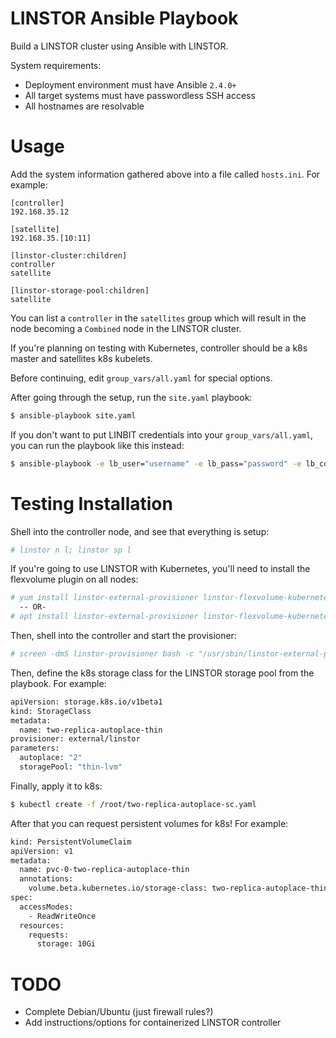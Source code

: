 # LINSTOR Ansible Playbook

Build a LINSTOR cluster using Ansible with LINSTOR.

System requirements:

  - Deployment environment must have Ansible `2.4.0+`
  - All target systems must have passwordless SSH access
  - All hostnames are resolvable
  

# Usage

Add the system information gathered above into a file called `hosts.ini`. For example:
```
[controller]
192.168.35.12

[satellite]
192.168.35.[10:11]

[linstor-cluster:children]
controller
satellite

[linstor-storage-pool:children]
satellite
```
You can list a `controller` in the `satellites` group which will result in the node becoming a `Combined` node in the LINSTOR cluster.

If you're planning on testing with Kubernetes, controller should be a k8s master and satellites k8s kubelets.

Before continuing, edit `group_vars/all.yaml` for special options.

After going through the setup, run the `site.yaml` playbook:

```sh
$ ansible-playbook site.yaml
```

If you don't want to put LINBIT credentials into your `group_vars/all.yaml`, you can run the playbook like this instead:

```sh
$ ansible-playbook -e lb_user="username" -e lb_pass="password" -e lb_con_id="1234" -e lb_clu_id="1234" site.yaml
```

# Testing Installation

Shell into the controller node, and see that everything is setup:

```sh
# linstor n l; linstor sp l 
```

If you're going to use LINSTOR with Kubernetes, you'll need to install the flexvolume plugin on all nodes:

```sh
# yum install linstor-external-provisioner linstor-flexvolume-kubernetes
  -- OR-
# apt install linstor-external-provisioner linstor-flexvolume-kubernetes
```

Then, shell into the controller and start the provisioner:

```sh
# screen -dmS linstor-provisioner bash -c "/usr/sbin/linstor-external-provisioner -provisioner=external/linstor -kubeconfig=/etc/kubernetes/admin.conf"
```

Then, define the k8s storage class for the LINSTOR storage pool from the playbook. For example:

```sh
apiVersion: storage.k8s.io/v1beta1
kind: StorageClass
metadata:
  name: two-replica-autoplace-thin
provisioner: external/linstor
parameters:
  autoplace: "2"
  storagePool: "thin-lvm"
```

Finally, apply it to k8s:

```sh
$ kubectl create -f /root/two-replica-autoplace-sc.yaml
```

After that you can request persistent volumes for k8s! For example:

```sh
kind: PersistentVolumeClaim
apiVersion: v1
metadata:
  name: pvc-0-two-replica-autoplace-thin
  annotations:
    volume.beta.kubernetes.io/storage-class: two-replica-autoplace-thin
spec:
  accessModes:
    - ReadWriteOnce
  resources:
    requests:
      storage: 10Gi
```

# TODO

  - Complete Debian/Ubuntu (just firewall rules?)
  - Add instructions/options for containerized LINSTOR controller
